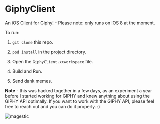 # GiphyClient
An iOS Client for Giphy! - Please note: only runs on iOS 8 at the moment.

To run:

1. `git clone` this repo.

2. `pod install` in the project directory.

3. Open the `GiphyClient.xcworkspace` file.

4. Build and Run.

5. Send dank memes.

**Note** - this was hacked together in a few days, as an experiment a year before I started working for GIPHY and knew anything about using the GIPHY API optimally. If you want to work with the GIPHY API, please feel free to reach out and you can do it properly. :)

![magestic](https://media.giphy.com/media/pB05TwsK747OU/giphy.gif)
